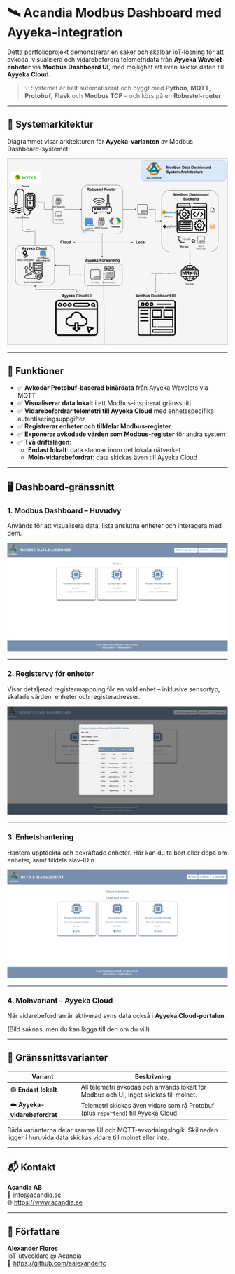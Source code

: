 
# 🛰️ Acandia Modbus Dashboard med Ayyeka-integration

Detta portfolioprojekt demonstrerar en säker och skalbar IoT-lösning för att avkoda, visualisera och vidarebefordra telemetridata från **Ayyeka Wavelet-enheter** via **Modbus Dashboard UI**, med möjlighet att även skicka datan till **Ayyeka Cloud**.

> 💡 Systemet är helt automatiserat och byggt med **Python**, **MQTT**, **Protobuf**, **Flask** och **Modbus TCP** – och körs på en **Robustel-router**.

---

## 📸 Systemarkitektur

Diagrammet visar arkitekturen för **Ayyeka-varianten** av Modbus Dashboard-systemet:

![Systemarkitektur](/images/AyyekaDiagram.png)

---

## 🔧 Funktioner

- ✅ **Avkodar Protobuf-baserad binärdata** från Ayyeka Wavelets via MQTT
- ✅ **Visualiserar data lokalt** i ett Modbus-inspirerat gränssnitt
- ✅ **Vidarebefordrar telemetri till Ayyeka Cloud** med enhetsspecifika autentiseringsuppgifter
- ✅ **Registrerar enheter och tilldelar Modbus-register**
- ✅ **Exponerar avkodade värden som Modbus-register** för andra system
- ✅ **Två driftslägen**:
  - **Endast lokalt**: data stannar inom det lokala nätverket
  - **Moln-vidarebefordrat**: data skickas även till Ayyeka Cloud

---

## 🖥️ Dashboard-gränssnitt

### 1. **Modbus Dashboard – Huvudvy**

Används för att visualisera data, lista anslutna enheter och interagera med dem.

![Dashboard-vy](/images/modbus-dashboard-view.png)

---

### 2. **Registervy för enheter**

Visar detaljerad registermappning för en vald enhet – inklusive sensortyp, skalade värden, enheter och registeradresser.

![Registervy](/images/modbus_register_view.png)

---

### 3. **Enhetshantering**

Hantera upptäckta och bekräftade enheter. Här kan du ta bort eller döpa om enheter, samt tilldela slav-ID:n.

![Enhetshantering](/images/device_management_overview.png)

---

### 4. **Molnvariant – Ayyeka Cloud**

När vidarebefordran är aktiverad syns data också i **Ayyeka Cloud-portalen**.

(Bild saknas, men du kan lägga till den om du vill)

---

## 🔀 Gränssnittsvarianter

| Variant              | Beskrivning                                                                 |
|----------------------|-----------------------------------------------------------------------------|
| 🟢 **Endast lokalt**      | All telemetri avkodas och används lokalt för Modbus och UI, inget skickas till molnet. |
| ☁️ **Ayyeka-vidarebefordrat** | Telemetri skickas även vidare som rå Protobuf (plus `reportend`) till Ayyeka Cloud.  |

Båda varianterna delar samma UI och MQTT-avkodningslogik. Skillnaden ligger i huruvida data skickas vidare till molnet eller inte.

---

## 📬 Kontakt

**Acandia AB**  
📧 [info@acandia.se](mailto:info@acandia.se)  
🌐 https://www.acandia.se

---

## 🧠 Författare

**Alexander Flores**  
IoT-utvecklare @ Acandia  
🔗 https://github.com/aalexanderfc

